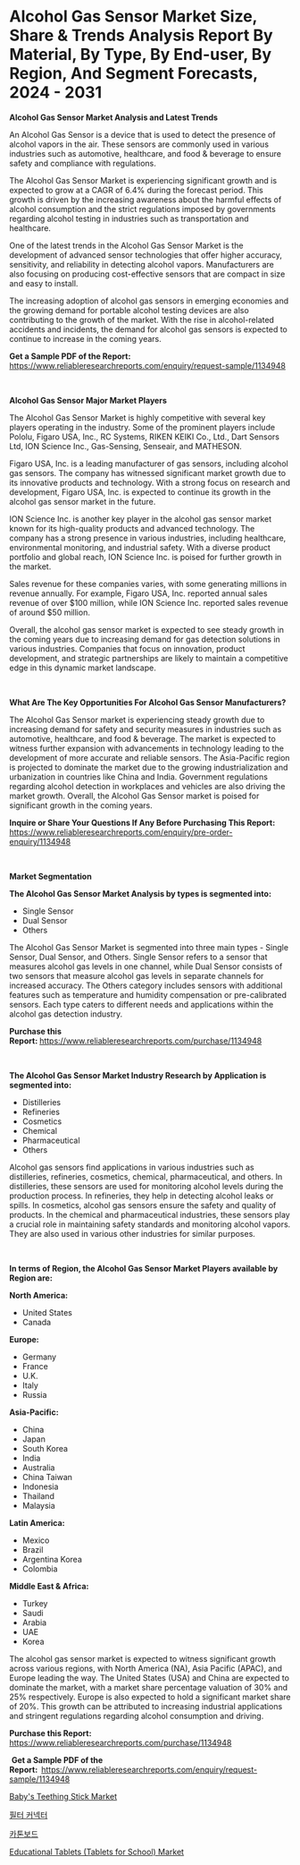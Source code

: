 <p><h1>Alcohol Gas Sensor Market Size, Share & Trends Analysis Report By Material, By Type, By End-user, By Region, And Segment Forecasts, 2024 - 2031</h1></p><p><strong>Alcohol Gas Sensor Market Analysis and Latest Trends</strong></p>
<p><p>An Alcohol Gas Sensor is a device that is used to detect the presence of alcohol vapors in the air. These sensors are commonly used in various industries such as automotive, healthcare, and food & beverage to ensure safety and compliance with regulations.</p><p>The Alcohol Gas Sensor Market is experiencing significant growth and is expected to grow at a CAGR of 6.4% during the forecast period. This growth is driven by the increasing awareness about the harmful effects of alcohol consumption and the strict regulations imposed by governments regarding alcohol testing in industries such as transportation and healthcare.</p><p>One of the latest trends in the Alcohol Gas Sensor Market is the development of advanced sensor technologies that offer higher accuracy, sensitivity, and reliability in detecting alcohol vapors. Manufacturers are also focusing on producing cost-effective sensors that are compact in size and easy to install.</p><p>The increasing adoption of alcohol gas sensors in emerging economies and the growing demand for portable alcohol testing devices are also contributing to the growth of the market. With the rise in alcohol-related accidents and incidents, the demand for alcohol gas sensors is expected to continue to increase in the coming years.</p></p>
<p><strong>Get a Sample PDF of the Report:&nbsp;</strong> <a href="https://www.reliableresearchreports.com/enquiry/request-sample/1134948">https://www.reliableresearchreports.com/enquiry/request-sample/1134948</a></p>
<p>&nbsp;</p>
<p><strong>Alcohol Gas Sensor Major Market Players</strong></p>
<p><p>The Alcohol Gas Sensor Market is highly competitive with several key players operating in the industry. Some of the prominent players include Pololu, Figaro USA, Inc., RC Systems, RIKEN KEIKI Co., Ltd., Dart Sensors Ltd, ION Science Inc., Gas-Sensing, Senseair, and MATHESON.</p><p>Figaro USA, Inc. is a leading manufacturer of gas sensors, including alcohol gas sensors. The company has witnessed significant market growth due to its innovative products and technology. With a strong focus on research and development, Figaro USA, Inc. is expected to continue its growth in the alcohol gas sensor market in the future.</p><p>ION Science Inc. is another key player in the alcohol gas sensor market known for its high-quality products and advanced technology. The company has a strong presence in various industries, including healthcare, environmental monitoring, and industrial safety. With a diverse product portfolio and global reach, ION Science Inc. is poised for further growth in the market.</p><p>Sales revenue for these companies varies, with some generating millions in revenue annually. For example, Figaro USA, Inc. reported annual sales revenue of over $100 million, while ION Science Inc. reported sales revenue of around $50 million.</p><p>Overall, the alcohol gas sensor market is expected to see steady growth in the coming years due to increasing demand for gas detection solutions in various industries. Companies that focus on innovation, product development, and strategic partnerships are likely to maintain a competitive edge in this dynamic market landscape.</p></p>
<p>&nbsp;</p>
<p><strong>What Are The Key Opportunities For Alcohol Gas Sensor Manufacturers?</strong></p>
<p><p>The Alcohol Gas Sensor market is experiencing steady growth due to increasing demand for safety and security measures in industries such as automotive, healthcare, and food & beverage. The market is expected to witness further expansion with advancements in technology leading to the development of more accurate and reliable sensors. The Asia-Pacific region is projected to dominate the market due to the growing industrialization and urbanization in countries like China and India. Government regulations regarding alcohol detection in workplaces and vehicles are also driving the market growth. Overall, the Alcohol Gas Sensor market is poised for significant growth in the coming years.</p></p>
<p><strong>Inquire or Share Your Questions If Any Before Purchasing This Report:</strong> <a href="https://www.reliableresearchreports.com/enquiry/pre-order-enquiry/1134948">https://www.reliableresearchreports.com/enquiry/pre-order-enquiry/1134948</a></p>
<p>&nbsp;</p>
<p><strong>Market Segmentation</strong></p>
<p><strong>The Alcohol Gas Sensor Market Analysis by types is segmented into:</strong></p>
<p><ul><li>Single Sensor</li><li>Dual Sensor</li><li>Others</li></ul></p>
<p><p>The Alcohol Gas Sensor Market is segmented into three main types - Single Sensor, Dual Sensor, and Others. Single Sensor refers to a sensor that measures alcohol gas levels in one channel, while Dual Sensor consists of two sensors that measure alcohol gas levels in separate channels for increased accuracy. The Others category includes sensors with additional features such as temperature and humidity compensation or pre-calibrated sensors. Each type caters to different needs and applications within the alcohol gas detection industry.</p></p>
<p><strong>Purchase this Report:&nbsp;</strong><a href="https://www.reliableresearchreports.com/purchase/1134948">https://www.reliableresearchreports.com/purchase/1134948</a></p>
<p>&nbsp;</p>
<p><strong>The Alcohol Gas Sensor Market Industry Research by Application is segmented into:</strong></p>
<p><ul><li>Distilleries</li><li>Refineries</li><li>Cosmetics</li><li>Chemical</li><li>Pharmaceutical</li><li>Others</li></ul></p>
<p><p>Alcohol gas sensors find applications in various industries such as distilleries, refineries, cosmetics, chemical, pharmaceutical, and others. In distilleries, these sensors are used for monitoring alcohol levels during the production process. In refineries, they help in detecting alcohol leaks or spills. In cosmetics, alcohol gas sensors ensure the safety and quality of products. In the chemical and pharmaceutical industries, these sensors play a crucial role in maintaining safety standards and monitoring alcohol vapors. They are also used in various other industries for similar purposes.</p></p>
<p>&nbsp;</p>
<p><strong>In terms of Region, the Alcohol Gas Sensor Market Players available by Region are:</strong></p>
<p>
    <p> <strong> North America: </strong>
        <ul>
            <li>United States</li>
            <li>Canada</li>
        </ul>
        </p> 
    <p> <strong> Europe: </strong>
        <ul>
            <li>Germany</li>
            <li>France</li>
            <li>U.K.</li>
            <li>Italy</li>
            <li>Russia</li>
        </ul>
        </p> 
    <p> <strong> Asia-Pacific: </strong>
        <ul>
            <li>China</li>
            <li>Japan</li>
            <li>South Korea</li>
            <li>India</li>
            <li>Australia</li>
            <li>China Taiwan</li>
            <li>Indonesia</li>
            <li>Thailand</li>
            <li>Malaysia</li>
        </ul>
        </p> 
    <p> <strong> Latin America: </strong>
        <ul>
            <li>Mexico</li>
            <li>Brazil</li>
            <li>Argentina Korea</li>
            <li>Colombia</li>
        </ul>
        </p> 
    <p> <strong> Middle East & Africa: </strong>
        <ul>
            <li>Turkey</li>
            <li>Saudi</li>
            <li>Arabia</li>
            <li>UAE</li>
            <li>Korea</li>
        </ul>
    </p>
    </p>
<p><p>The alcohol gas sensor market is expected to witness significant growth across various regions, with North America (NA), Asia Pacific (APAC), and Europe leading the way. The United States (USA) and China are expected to dominate the market, with a market share percentage valuation of 30% and 25% respectively. Europe is also expected to hold a significant market share of 20%. This growth can be attributed to increasing industrial applications and stringent regulations regarding alcohol consumption and driving.</p></p>
<p><strong>Purchase this Report: </strong><a href="https://www.reliableresearchreports.com/purchase/1134948">https://www.reliableresearchreports.com/purchase/1134948</a></p>
<p>&nbsp;<strong>Get a Sample PDF of the Report:&nbsp;&nbsp;</strong><a href="https://www.reliableresearchreports.com/enquiry/request-sample/1134948">https://www.reliableresearchreports.com/enquiry/request-sample/1134948</a></p>
<p><strong></strong></p>
<p><p><a href="https://github.com/brenzgnarento/Market-Research-Report-List-1/blob/main/babys-teething-stick-market.md">Baby's Teething Stick Market</a></p><p><a href="https://github.com/Elenrrera7685/Market-Research-Report-List-1/blob/main/21063688945.md">필터 커넥터</a></p><p><a href="https://github.com/sammyUltyylrich9067856/Market-Research-Report-List-1/blob/main/12852568946.md">카톤보드</a></p><p><a href="https://github.com/jerrycopelandthomaswsqd8q/Market-Research-Report-List-2/blob/main/educational-tablets-tablets-for-school-market.md">Educational Tablets (Tablets for School) Market</a></p></p>